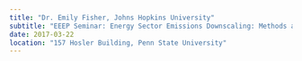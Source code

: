 ```yaml
---
title: "Dr. Emily Fisher, Johns Hopkins University"
subtitle: "EEEP Seminar: Energy Sector Emissions Downscaling: Methods and Challenges"
date: 2017-03-22
location: "157 Hosler Building, Penn State University"
---
```


